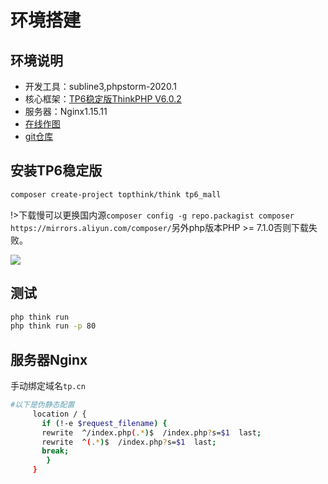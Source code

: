 # 环境搭建

## 环境说明

- 开发工具：subline3,phpstorm-2020.1
- 核心框架：[TP6稳定版ThinkPHP V6.0.2](https://www.kancloud.cn/manual/thinkphp6_0)
- 服务器：Nginx1.15.11
- [在线作图](https://processon.com/)
- [git仓库](https://github.com/mumozi/tp6_mall)

## 安装TP6稳定版

```bash
composer create-project topthink/think tp6_mall
```

!>下载慢可以更换国内源`composer config -g repo.packagist composer https://mirrors.aliyun.com/composer/`另外php版本PHP >= 7.1.0否则下载失败。

![](https://cdn.jsdelivr.net/gh/mumozi/Figure_bed/img/20200609145045.png)

## 测试

```bash
php think run 
php think run -p 80
```

## 服务器Nginx

手动绑定域名`tp.cn`

```bash
#以下是伪静态配置
     location / { 
       if (!-e $request_filename) {
       rewrite  ^/index.php(.*)$  /index.php?s=$1  last;
       rewrite  ^(.*)$  /index.php?s=$1  last;
       break;
        }
     }
```


